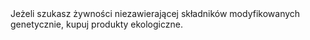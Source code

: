---
layout: nothing
categories: Żywność
tags: tip
body: Jeżeli szukasz żywności niezawierającej składników modyfikowanych genetycznie, kupuj produkty ekologiczne. 
---